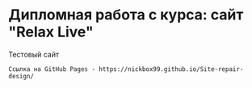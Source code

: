 # Дипломная работа с курса: сайт "Relax Live"
Тестовый сайт

```
Ссылка на GitHub Pages - https://nickbox99.github.io/Site-repair-design/
```
